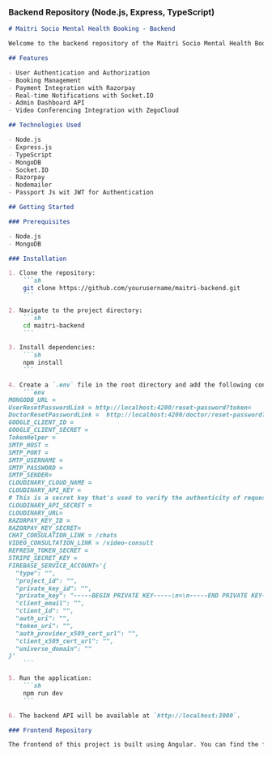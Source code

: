 
### Backend Repository (Node.js, Express, TypeScript)

```markdown
# Maitri Socio Mental Health Booking - Backend

Welcome to the backend repository of the Maitri Socio Mental Health Booking project. This project is built using Node.js, Express, and TypeScript to provide a robust backend API for mental health consultation bookings.

## Features

- User Authentication and Authorization
- Booking Management
- Payment Integration with Razorpay
- Real-time Notifications with Socket.IO
- Admin Dashboard API
- Video Conferencing Integration with ZegoCloud

## Technologies Used

- Node.js
- Express.js
- TypeScript
- MongoDB
- Socket.IO
- Razorpay
- Nodemailer
- Passport Js wit JWT for Authentication

## Getting Started

### Prerequisites

- Node.js
- MongoDB

### Installation

1. Clone the repository:
    ```sh
    git clone https://github.com/yourusername/maitri-backend.git
    ```

2. Navigate to the project directory:
    ```sh
    cd maitri-backend
    ```

3. Install dependencies:
    ```sh
    npm install
    ```

4. Create a `.env` file in the root directory and add the following configuration:
    ```env
MONGODB_URL =
UserResetPasswordLink = http://localhost:4200/reset-password?token=
DoctorResetPasswordLink =  http://localhost:4200/doctor/reset-password?token=
GOOGLE_CLIENT_ID = 
GOOGLE_CLIENT_SECRET =
TokenHelper = 
SMTP_HOST = 
SMTP_PORT = 
SMTP_USERNAME =
SMTP_PASSWORD = 
SMTP_SENDER=
CLOUDINARY_CLOUD_NAME = 
CLOUDINARY_API_KEY = 
# This is a secret key that's used to verify the authenticity of requests made by users in order to prevent CSRF attacks.
CLOUDINARY_API_SECRET =
CLOUDINARY_URL=
RAZORPAY_KEY_ID = 
RAZORPAY_KEY_SECRET= 
CHAT_CONSULATION_LINK = /chats
VIDEO_CONSULTATION_LINK = /video-consult
REFRESH_TOKEN_SECRET = 
STRIPE_SECRET_KEY = 
FIREBASE_SERVICE_ACCOUNT='{
  "type": "",
  "project_id": "",
  "private_key_id": "",
  "private_key": "-----BEGIN PRIVATE KEY-----\n=\n-----END PRIVATE KEY-----\n",
  "client_email": "",
  "client_id": "",
  "auth_uri": "",
  "token_uri": "",
  "auth_provider_x509_cert_url": "",
  "client_x509_cert_url": "",
  "universe_domain": ""
}'
    ```

5. Run the application:
    ```sh
    npm run dev
    ```

6. The backend API will be available at `http://localhost:3000`.

### Frontend Repository

The frontend of this project is built using Angular. You can find the frontend repository [here](https://github.com/yourusername/maitri-frontend).

